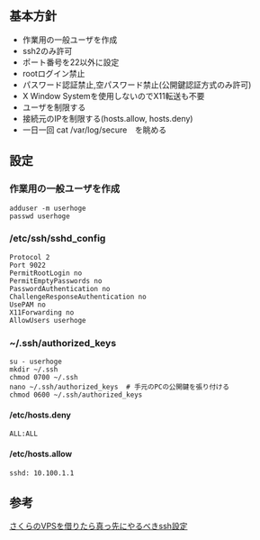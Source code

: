 ## 基本方針
* 作業用の一般ユーザを作成
* ssh2のみ許可
* ポート番号を22以外に設定
* rootログイン禁止
* パスワード認証禁止,空パスワード禁止(公開鍵認証方式のみ許可)
* X Window Systemを使用しないのでX11転送も不要
* ユーザを制限する
* 接続元のIPを制限する(hosts.allow, hosts.deny)
* 一日一回 cat /var/log/secure　を眺める

## 設定
### 作業用の一般ユーザを作成
```
adduser -m userhoge
passwd userhoge
```

### /etc/ssh/sshd_config
```
Protocol 2
Port 9022
PermitRootLogin no
PermitEmptyPasswords no
PasswordAuthentication no
ChallengeResponseAuthentication no
UsePAM no
X11Forwarding no
AllowUsers userhoge
```
### ~/.ssh/authorized_keys
```
su - userhoge
mkdir ~/.ssh
chmod 0700 ~/.ssh
nano ~/.ssh/authorized_keys  # 手元のPCの公開鍵を張り付ける
chmod 0600 ~/.ssh/authorized_keys
```

#### /etc/hosts.deny
```
ALL:ALL
```

#### /etc/hosts.allow
```
sshd: 10.100.1.1
```

## 参考
[さくらのVPSを借りたら真っ先にやるべきssh設定](http://blog.myfinder.jp/2010/09/vpsssh.html)
